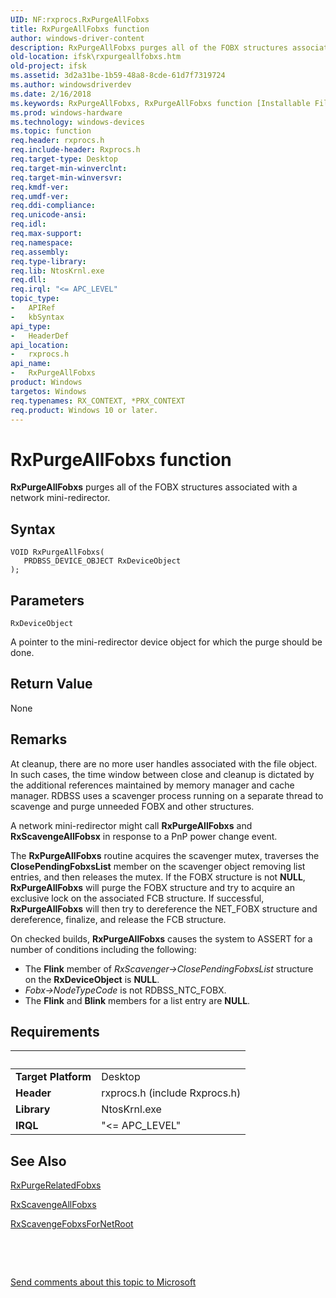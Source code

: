 ```yaml
---
UID: NF:rxprocs.RxPurgeAllFobxs
title: RxPurgeAllFobxs function
author: windows-driver-content
description: RxPurgeAllFobxs purges all of the FOBX structures associated with a network mini-redirector.
old-location: ifsk\rxpurgeallfobxs.htm
old-project: ifsk
ms.assetid: 3d2a31be-1b59-48a8-8cde-61d7f7319724
ms.author: windowsdriverdev
ms.date: 2/16/2018
ms.keywords: RxPurgeAllFobxs, RxPurgeAllFobxs function [Installable File System Drivers], ifsk.rxpurgeallfobxs, rxprocs/RxPurgeAllFobxs, rxref_80dc8a6f-2b11-44b1-986b-b29402e4d46e.xml
ms.prod: windows-hardware
ms.technology: windows-devices
ms.topic: function
req.header: rxprocs.h
req.include-header: Rxprocs.h
req.target-type: Desktop
req.target-min-winverclnt: 
req.target-min-winversvr: 
req.kmdf-ver: 
req.umdf-ver: 
req.ddi-compliance: 
req.unicode-ansi: 
req.idl: 
req.max-support: 
req.namespace: 
req.assembly: 
req.type-library: 
req.lib: NtosKrnl.exe
req.dll: 
req.irql: "<= APC_LEVEL"
topic_type:
-	APIRef
-	kbSyntax
api_type:
-	HeaderDef
api_location:
-	rxprocs.h
api_name:
-	RxPurgeAllFobxs
product: Windows
targetos: Windows
req.typenames: RX_CONTEXT, *PRX_CONTEXT
req.product: Windows 10 or later.
---
```



# RxPurgeAllFobxs function
<b>RxPurgeAllFobxs</b> purges all of the FOBX structures associated with a network mini-redirector.

## Syntax

````
VOID RxPurgeAllFobxs(
   PRDBSS_DEVICE_OBJECT RxDeviceObject
);
````

## Parameters

`RxDeviceObject`

A pointer to the mini-redirector device object for which the purge should be done.


## Return Value

None

## Remarks

At cleanup, there are no more user handles associated with the file object. In such cases, the time window between close and cleanup is dictated by the additional references maintained by memory manager and cache manager. RDBSS uses a scavenger process running on a separate thread to scavenge and purge unneeded FOBX and other structures.

A network mini-redirector might call <b>RxPurgeAllFobxs</b> and <b>RxScavengeAllFobsx</b> in response to a PnP power change event. 

The <b>RxPurgeAllFobxs</b> routine acquires the scavenger mutex, traverses the <b>ClosePendingFobxsList</b> member on the scavenger object removing list entries, and then releases the mutex. If the FOBX structure is not <b>NULL</b>,  <b>RxPurgeAllFobxs</b> will purge the FOBX structure and try to acquire an exclusive lock on the associated FCB structure. If successful, <b>RxPurgeAllFobxs</b> will then try to dereference the NET_FOBX structure and dereference, finalize, and release the FCB structure.

On checked builds, <b>RxPurgeAllFobxs</b> causes the system to ASSERT for a number of conditions including the following:

<ul>
<li>
The <b>Flink</b> member of <i>RxScavenger-&gt;ClosePendingFobxsList</i> structure on the <b>RxDeviceObject</b> is <b>NULL</b>.

</li>
<li>
<i>Fobx-&gt;NodeTypeCode</i> is not RDBSS_NTC_FOBX.

</li>
<li>
The <b>Flink</b> and <b>Blink</b> members for a list entry are <b>NULL</b>.

</li>
</ul>

## Requirements
| &nbsp; | &nbsp; |
| ---- |:---- |
| **Target Platform** | Desktop |
| **Header** | rxprocs.h (include Rxprocs.h) |
| **Library** | NtosKrnl.exe |
| **IRQL** | "<= APC_LEVEL" |

## See Also

<a href="..\scavengr\nf-scavengr-rxpurgerelatedfobxs.md">RxPurgeRelatedFobxs</a>



<a href="..\rxprocs\nf-rxprocs-rxscavengeallfobxs.md">RxScavengeAllFobxs</a>



<a href="..\scavengr\nf-scavengr-rxscavengefobxsfornetroot.md">RxScavengeFobxsForNetRoot</a>



 

 

<a href="mailto:wsddocfb@microsoft.com?subject=Documentation%20feedback [ifsk\ifsk]:%20RxPurgeAllFobxs function%20 RELEASE:%20(2/16/2018)&amp;body=%0A%0APRIVACY STATEMENT%0A%0AWe use your feedback to improve the documentation. We don't use your email address for any other purpose, and we'll remove your email address from our system after the issue that you're reporting is fixed. While we're working to fix this issue, we might send you an email message to ask for more info. Later, we might also send you an email message to let you know that we've addressed your feedback.%0A%0AFor more info about Microsoft's privacy policy, see http://privacy.microsoft.com/en-us/default.aspx." title="Send comments about this topic to Microsoft">Send comments about this topic to Microsoft</a>